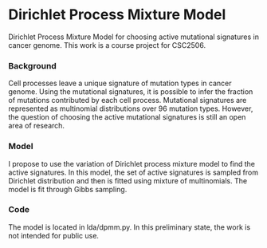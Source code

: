 # Dirichlet Process Mixture Model

Dirichlet Process Mixture Model for choosing active mutational signatures in cancer genome. This work is a course project for CSC2506.

### Background
Cell processes leave a unique signature of mutation types in cancer genome. Using the mutational signatures, it is possible to infer the fraction of mutations contributed by each cell process. Mutational signatures are represented as multinomial distributions over 96 mutation types. However, the question of choosing the active mutational signatures is still an open area of research.

### Model
I propose to use the variation of Dirichlet process mixture model to find the active signatures. In this model, the set of active signatures is sampled from Dirichlet distribution and then is fitted using mixture of multinomials. The model is fit through Gibbs sampling.

### Code
The model is located in lda/dpmm.py. In this preliminary state, the work is not intended for public use.

